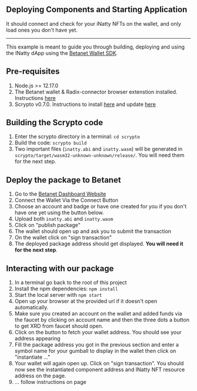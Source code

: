 ## Deploying Components and Starting Application

It should connect and check for your iNatty NFTs on the wallet, 
and only load ones you don't have yet.

------

This example is meant to guide you through building, deploying and using the INatty dApp using the [Betanet Wallet SDK](https://github.com/radixdlt/wallet-sdk#readme).

## Pre-requisites
1. Node.js >= 12.17.0
2. The Betanet wallet & Radix-connector browser extenstion installed. Instructions [here](https://docs-babylon.radixdlt.com/main/getting-started-developers/wallet-and-connector.html)
3. Scrypto v0.7.0. Instructions to install [here](https://docs-babylon.radixdlt.com/main/getting-started-developers/first-component/install-scrypto.html) and update [here](https://docs-babylon.radixdlt.com/main/getting-started-developers/first-component/updating-scrypto.html)

## Building the Scrypto code
1. Enter the scrypto directory in a terminal: `cd scrypto`
2. Build the code: `scrypto build`
3. Two important files (`inatty.abi` and `inatty.wasm`) will be generated in `scrypto/target/wasm32-unknown-unknown/release/`. You will need them for the next step.

## Deploy the package to Betanet
1. Go to the [Betanet Dashboard Website](https://betanet-dashboard.radixdlt.com/)
2. Connect the Wallet Via the Connect Button
3. Choose an account and badge or have one created for you if you don't have one yet using the button below.
4. Upload both `inatty.abi` and `inatty.wasm`
5. Click on "publish package"
6. The wallet should open up and ask you to submit the transaction
7. On the wallet click on "sign transaction"
8. The deployed package address should get displayed. **You will need it for the next step**.

## Interacting with our package
1. In a terminal go back to the root of this project
2. Install the npm dependencies: `npm install`
3. Start the local server with `npm start`
4. Open up your browser at the provided url if it doesn't open automatically.
5. Make sure you created an account on the wallet and added funds via the faucet by clicking on account name and then the three dots a button to get XRD from faucet should open.
6. Click on the button to fetch your wallet address. You should see your address appearing
7. Fill the package address you got in the previous section and enter a symbol name for your gumball to display in the wallet then click on "instantiate ..."
8. Your wallet will again open up. Click on "sign transaction". You should now see the instantiated component address and INatty NFT resource address on the page.
9. ... follow instructions on page